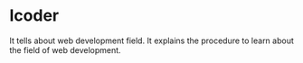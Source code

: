 # Icoder
It tells about web development field. It explains the procedure to learn about the field of web development.
